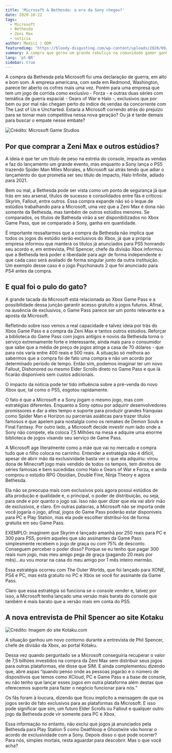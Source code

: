 ```yaml
---
title: 'Microsoft & Bethesda: a era da Sony chegou?'
date: 2020-10-22
tags: 
  - Microsoft
  - Bethesda
  - Zeni Max
  - notícia
author: Medici | QDM
featuredimg: 'https://bloody-disgusting.com/wp-content/uploads/2020/09/xboxbeth.jpg'
summary: A compra que gerou um grande rebuliço na comunidade gamer ganha novos contornos. Nós da QDM mastigamos pra você!
lang: 'pt-BR'
sidebar: true
---
```


A compra da Bethesda pela Microsoft foi uma declaração de guerra, em alto e bom som. A empresa americana, com sede em Redmond, Washington, parece ter aberto os cofres mais uma vez. Porém para uma empresa que tem um jogo de corrida como exclusivo - Forza - e outras duas séries com temática de guerra espacial - Gears of War e Halo -, exclusivos que por bem ou por mal não chegam perto do índice de vendas da concorrente com The Last of Us e Uncharted. Estaria a Microsoft correndo atrás do prejuízo para se tornar mais competitiva nessa nova geração? Ou já é tarde demais para buscar o empate nesse embate?

![Crédito: Microsoft Game Studios](https://tecnoblog.net/meiobit/wp-content/uploads/2020/09/bethesda.jpg)

## Por que comprar a Zeni Max e outros estúdios?

A ideia é que ter um título de peso na estréia do console, impacta as vendas e faz do lançamento um grande evento, mas enquanto a Sony lança o PS5 trazendo Spider Man Miles Morales, a Microsoft sai atrás tendo que adiar o lançamento do que prometia ser seu título de impacto, Halo Infinite, adiado para 2021.

Bem ou mal, a Bethesda pode ser vista como um ponto de segurança já que trás em seu arsenal, títulos de sucesso e consolidados entre fãs e críticos: Skyrim, Fallout, entre outros. Essa compra expande não só o leque de estúdios trabalhando para a Microsoft, uma vez que a Zeni Max é dona não somente da Bethesda, mas também de outros estúdios menores. Se comparados, os títulos de Bathesda virão a ser disponibilizados no Xbox Game Pass, que se comparado à Sony, ganha em quantidade.

É importante ressaltarmos que a compra da Bethesda não implica que todos os jogos do estúdio serão exclusivos do Xbox, já que a própria empresa informou que manterá os títulos já anunciados para PS5 honrando seu acordo e, em entrevista, Phil Spencer, chefe da divisão Xbox informou que a Bethesda terá poder e liberdade para agir de forma independente e que cada caso será avaliado de forma singular junto da outra instituição. Um exemplo desse caso é o jogo Psychonauts 2 que foi anunciado para PS4 antes da compra.

## E qual foi o pulo do gato?

A grande tacada da Microsoft está relacionada ao Xbox Game Pass e a possibilidade dessa junção garantir acesso gratuito a jogos futuros. Afinal, na ausência de exclusivos, o Game Pass parece ser um ponto relevante e a aposta da Microsoft.

Refletindo sobre isso vemos a real capacidade e talvez ideia por trás do Xbox Game Pass e a compra da Zeni Max e tantos outros estúdios. Reforçar a biblioteca do Game Pass com jogos antigos e novos da Bethesda torna o serviço extremamente forte e interessante, ainda mais para o consumidor que sabe que a média de preço de jogos atinge a casa de 70 dólares - que para nós varia entre 400 reais e 500 reais. A situação só melhora ao sabermos que a compra foi de fato uma compra e não um acordo por determinado período de tempo. Então sim, podemos imaginar ter um novo Fallout, Dishonored ou mesmo Elder Scrolls direto no Game Pass e que lá ficarão disponíveis sem custos adicionais.

O impacto da notícia pode ter tido influência sobre a pré-venda do novo Xbox que, tal como o PS5, esgotou rapidamente.

O fato é que a Microsoft e a Sony jogam o mesmo jogo, mas com estratégias diferentes. Enquanto a Sony optou por adquirir desenvolvedores promissores e dar a eles tempo e suporte para produzir grandes franquias como Spider Man e Horizon ou parcerias asiáticas para trazer títulos famosos e que apelem  para nostalgia como os remakes de Demon Souls e Final Fantasy. Por outro lado, a Microsoft decide investir num lado onde a Sony não compete, ela coloca 7,5 Milhões na mesa e adquire uma enorme biblioteca de jogos visando seu serviço de Game Pass.

A Microsoft age literalmente como a mãe que vai no mercado e compra tudo que o filho coloca no carrinho. Entender a estratégia não é difícil, apesar de abrir mão da exclusividade basta ver o que ela adquiriu: virou dona de Minecraft jogo mais vendido de todos os tempos, tem direitos de séries famosas e bem sucedidas como Halo e Gears of War e Forza, e ainda comprou o estúdio RPG Obsidian, Double Fine, Ninja Theory e agora Bethesda.

Ela não se preocupa mais com exclusivos pois agora possui estúdios de alta produção e qualidade e, o principal, o poder de distribuição, ou seja, para onde e por quanto o jogo sai. Isso não quer dizer que ela vai abrir mão de exclusivos, é claro. Em outras palavras, a Microsoft não se importa onde você jogaria o jogo, afinal, jogos do Game Pass poderão estar disponíveis para PC e Play Station, mas ela pode escolher distribuí-los de forma gratuíta em seu Game Pass.

EXEMPLO: imaginem que Skyrim é lançado amanhã por 250 reais para PC e 300 para PS5, porém aqueles que são assinantes da Game Pass simplesmente recebem o jogo de graça ou com 75% de desconto. Conseguem perceber o poder disso? Porque se eu tenho que pagar 300 reais num jogo, mas meu amigo pega de graça (pagando 20 reais por mês)...eu vou morar na casa do meu amigo por 1 mês inteiro mermão.

Essa estratégia ocorreu com The Outer Worlds, que foi lançado para XONE, PS4 e PC, mas está gratuito no PC e Xbox se você for assinante da Game Pass.

Claro que essa estratégia só funciona se o console vender e, talvez por isso, a Microsoft tenha lançado uma versão mais barata do console que também é mais barato que a versão mais em conta do PS5.

## A nova entrevista de Phil Spencer ao site Kotaku

![Crédito: Imagem do site Kotaku.com](https://i.kinja-img.com/gawker-media/image/upload/c_scale,f_auto,fl_progressive,pg_1,q_80,w_1600/t9fwrwia9amfw97ki8mv.jpg)

A situação ganhou um novo contorno durante a entrevista de Phil Spencer, chefe de divisão da Xbox, ao portal Kotaku.

Dessa vez quando perguntado se a Microsoft conseguiria recuperar o valor de 7,5 bilhões investidos na compra da Zeni Max sem distribuir seus jogos para outras plataformas, ele disse que SIM. E ainda complementou dizendo que, abre aspas “quando penso onde as pessoas jogarão e o número de dispositivos que temos como XCloud, PC e Game Pass e a base de console, eu não tenho que lançar esses jogos em outra plataforma além destas que oferecemos suporte para fazer o negócio funcionar para nós.”

Os fãs foram à loucura, dizendo que ficou implícito a mensagem de que os jogos serão de fato exclusivos para as plataformas da Microsoft. E isso pode significar que sim, um futuro Elder Scrolls ou Fallout e qualquer outro jogo da Bethesda pode vir somente para PC e Xbox.

Essa informação no entanto, não exclui que jogos já anunciados pela Bethesda para Play Station 5 como Deathloop e Ghostwire vão honrar o acordo de exclusividade com a Sony. Depois disso o que pode ocorrer? Para nós, simples mortais, resta aguardar para descobrir. Mas o que você acha?